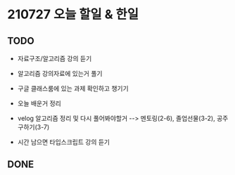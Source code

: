 # 210727 오늘 할일 & 한일

## TODO

- 자료구조/알고리즘 강의 듣기

- 알고리즘 강의자료에 있는거 풀기

- 구글 클래스룸에 있는 과제 확인하고 챙기기

- 오늘 배운거 정리

- velog 알고리즘 정리 및 다시 풀어봐야할거 
--> 멘토링(2-6), 졸업선물(3-2), 공주구하기(3-7)

- 시간 남으면 타입스크립트 강의 듣기

## DONE




